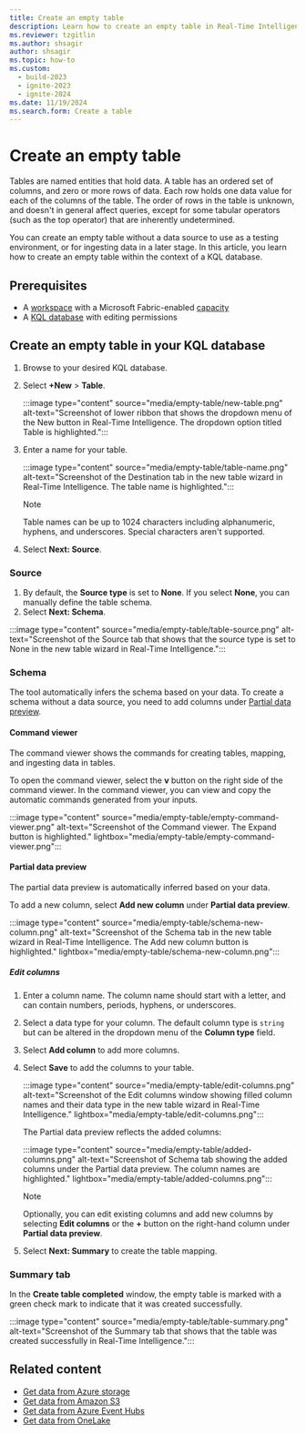 ```yaml
---
title: Create an empty table
description: Learn how to create an empty table in Real-Time Intelligence.
ms.reviewer: tzgitlin
ms.author: shsagir
author: shsagir
ms.topic: how-to
ms.custom:
  - build-2023
  - ignite-2023
  - ignite-2024
ms.date: 11/19/2024
ms.search.form: Create a table
---
```

# Create an empty table

Tables are named entities that hold data. A table has an ordered set of columns, and zero or more rows of data. Each row holds one data value for each of the columns of the table. The order of rows in the table is unknown, and doesn't in general affect queries, except for some tabular operators (such as the top operator) that are inherently undetermined.

You can create an empty table without a data source to use as a testing environment, or for ingesting data in a later stage. In this article, you learn how to create an empty table within the context of a KQL database.

## Prerequisites

* A [workspace](../fundamentals/create-workspaces.md) with a Microsoft Fabric-enabled [capacity](../enterprise/licenses.md#capacity)
* A [KQL database](create-database.md) with editing permissions

## Create an empty table in your KQL database

1. Browse to your desired KQL database.
1. Select **+New** > **Table**.

    :::image type="content" source="media/empty-table/new-table.png" alt-text="Screenshot of lower ribbon that shows the dropdown menu of the New button in Real-Time Intelligence. The dropdown option titled Table is highlighted.":::

1. Enter a name for your table.

    :::image type="content" source="media/empty-table/table-name.png" alt-text="Screenshot of the Destination tab in the new table wizard in Real-Time Intelligence. The table name is highlighted.":::

    > [!NOTE]
    > Table names can be up to 1024 characters including alphanumeric, hyphens, and underscores. Special characters aren't supported.

1. Select **Next: Source**.

### Source

1. By default, the **Source type** is set to **None**. If you select **None**, you can manually define the table schema.
1. Select **Next: Schema**.

:::image type="content" source="media/empty-table/table-source.png" alt-text="Screenshot of the Source tab that shows that the source type is set to None in the new table wizard in Real-Time Intelligence.":::

### Schema

The tool automatically infers the schema based on your data. To create a schema without a data source, you need to add columns under [Partial data preview](#partial-data-preview).

#### Command viewer

The command viewer shows the commands for creating tables, mapping, and ingesting data in tables.

To open the command viewer, select the **v** button on the right side of the command viewer. In the command viewer, you can view and copy the automatic commands generated from your inputs.

:::image type="content" source="media/empty-table/empty-command-viewer.png" alt-text="Screenshot of the Command viewer. The Expand button is highlighted." lightbox="media/empty-table/empty-command-viewer.png":::

#### Partial data preview

The partial data preview is automatically inferred based on your data.

To add a new column, select **Add new column** under **Partial data preview**.

:::image type="content" source="media/empty-table/schema-new-column.png" alt-text="Screenshot of the Schema tab in the new table wizard in Real-Time Intelligence. The Add new column button is highlighted." lightbox="media/empty-table/schema-new-column.png":::

##### Edit columns

1. Enter a column name. The column name should start with a letter, and can contain numbers, periods, hyphens, or underscores.
1. Select a data type for your column. The default column type is `string` but can be altered in the dropdown menu of the **Column type** field.
1. Select **Add column** to add more columns.

1. Select **Save** to add the columns to your table.

    :::image type="content" source="media/empty-table/edit-columns.png" alt-text="Screenshot of  the Edit columns window showing filled column names and their data type in the new table wizard in Real-Time Intelligence." lightbox="media/empty-table/edit-columns.png":::

    The Partial data preview  reflects the added columns:

    :::image type="content" source="media/empty-table/added-columns.png" alt-text="Screenshot of Schema tab showing the added columns under the Partial data preview. The column names are highlighted." lightbox="media/empty-table/added-columns.png":::

    > [!NOTE]
    > Optionally, you can edit existing columns and  add new columns by selecting **Edit columns** or the **+** button on the right-hand column under **Partial data preview**.

1. Select **Next: Summary** to create the table mapping.

### Summary tab

In the **Create table completed** window, the empty table is marked with a green check mark to indicate that it was created successfully.

:::image type="content" source="media/empty-table/table-summary.png" alt-text="Screenshot of the Summary tab that shows that the table was created successfully in Real-Time Intelligence.":::

## Related content

* [Get data from Azure storage](get-data-azure-storage.md)
* [Get data from Amazon S3](get-data-amazon-s3.md)
* [Get data from Azure Event Hubs](get-data-event-hub.md)
* [Get data from OneLake](get-data-onelake.md)
